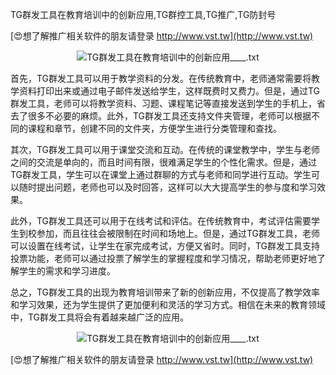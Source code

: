 TG群发工具在教育培训中的创新应用,TG群控工具,TG推广,TG防封号

[😍想了解推广相关软件的朋友请登录 http://www.vst.tw](http://www.vst.tw)

 <center><img src="https://vst.tw/MP4/tuiguang/png/3.png" alt="TG群发工具在教育培训中的创新应用____.txt"></center>

首先，TG群发工具可以用于教学资料的分发。在传统教育中，老师通常需要将教学资料打印出来或通过电子邮件发送给学生，这样既费时又费力。但是，通过TG群发工具，老师可以将教学资料、习题、课程笔记等直接发送到学生的手机上，省去了很多不必要的麻烦。此外，TG群发工具还支持文件夹管理，老师可以根据不同的课程和章节，创建不同的文件夹，方便学生进行分类管理和查找。

其次，TG群发工具可以用于课堂交流和互动。在传统的课堂教学中，学生与老师之间的交流是单向的，而且时间有限，很难满足学生的个性化需求。但是，通过TG群发工具，学生可以在课堂上通过群聊的方式与老师和同学进行互动。学生可以随时提出问题，老师也可以及时回答，这样可以大大提高学生的参与度和学习效果。

此外，TG群发工具还可以用于在线考试和评估。在传统教育中，考试评估需要学生到校参加，而且往往会被限制在时间和场地上。但是，通过TG群发工具，老师可以设置在线考试，让学生在家完成考试，方便又省时。同时，TG群发工具支持投票功能，老师可以通过投票了解学生的掌握程度和学习情况，帮助老师更好地了解学生的需求和学习进度。

总之，TG群发工具的出现为教育培训带来了新的创新应用，不仅提高了教学效率和学习效果，还为学生提供了更加便利和灵活的学习方式。相信在未来的教育领域中，TG群发工具将会有着越来越广泛的应用。

 <center><img src="https://vst.tw/MP4/tuiguang/png/3.png" alt="TG群发工具在教育培训中的创新应用____.txt"></center>

[😍想了解推广相关软件的朋友请登录 http://www.vst.tw](http://www.vst.tw)



